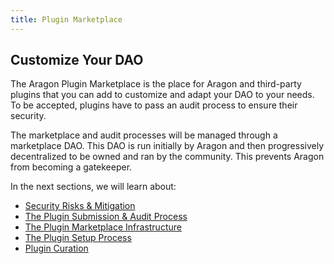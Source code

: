 ```yaml
---
title: Plugin Marketplace
---
```


## Customize Your DAO

The Aragon Plugin Marketplace is the place for Aragon and third-party plugins that you can add to customize and adapt your DAO to your needs.
To be accepted, plugins have to pass an audit process to ensure their security.

The marketplace and audit processes will be managed through a marketplace DAO.
This DAO is run initially by Aragon and then progressively decentralized to be owned and ran by the community. This prevents Aragon from becoming a gatekeeper.

In the next sections, we will learn about:

- [Security Risks & Mitigation](./01-security-risk-mitigation.md)
- [The Plugin Submission & Audit Process](./02-plugin-submission-and-audit.md)
- [The Plugin Marketplace Infrastructure](./03-infrastructure.md)
- [The Plugin Setup Process](./04-plugin-setup.md)
- [Plugin Curation](./05-curation.md)
